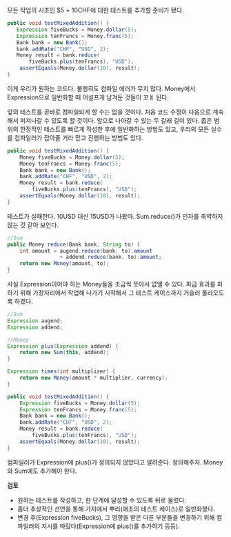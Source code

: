 모든 작업의 시초인 $5 + 10CHF에 대한 테스트를 추가할 준비가 됐다.
```java
public void testMixedAddition() {
   Expression fiveBucks = Money.dollar(5);
   Expression tenFrancs = Money.franc(5);
   Bank bank = new Bank();
   bank.addRate("CHF", "USD", 2);
   Money result = bank.reduce(
       fiveBucks.plus(tenFrancs), "USD");
    assertEquals(Money.dollar(10), result);
}
```
이게 우리가 원하는 코드다.
불행히도 컴파일 에러가 무지 많다.
Money에서 Expression으로 일반화할 때 어설프게 남겨둔 것들이 꼬ㅒ 된다.

앞의 테스트를 곧바로 컴파일되게 할 수는 없을 것이다.
처음 코드 수정이 다음으로 계속해서 퍼져나갈 수 있도록 할 것이다.
앞으로 나아갈 수 있는 두 갈래 길이 있다.
좁은 범위의 한정적인 테스트를 빠르게 작성한 후에 일반화하는 방법도 있고,
우리의 모든 실수를 컴파일러가 잡아줄 거라 믿고 진행하는 방법도 있다.
```java
public void testMixedAddition() {
    Money fiveBucks = Money.dollar(5);
    Money tenFrancs = Money.franc(5);
    Bank bank = new Bank();
    bank.addRate("CHF", "USD", 2);
    Money result = bank.reduce(
        fiveBucks.plus(tenFrancs), "USD");
    assertEquals(Money.dollar(10), result);
}
```
테스트가 실패한다. 10USD 대신 15USD가 나왔따.
Sum.reduce()가 인자를 축약하지 않는 것 같아 보인다.
```java
//Sum
public Money reduce(Bank bank, String to) {
    int amount = augend.reduce(bank, to).amount 
                 + addend.reduce(bank, to).amount;
    return new Money(amount, to);
}
```
사실 Expression이어야 하는 Money들을 조금씩 쪼아서 없앨 수 있다.
파급 효과를 피하기 위해 가장자리에서 작업해 나가기 시작해서 그 테스트 케이스까지 거슬러 올라오도록 하겠다.
```java
//Sum
Expression augend;
Expression addend;
```
```java
//Money
Expression plus(Expression addend) {
    return new Sum(this, addend);
}

Expression times(int multipliser) {
    return new Money(amount * multiplier, currency);
}
```
```java
public void testMixedAddition() {
    Expression fiveBucks = Money.dollar(5);
    Expression tenFrancs = Money.franc(5);
    Bank bank = new Bank();
    bank.addRate("CHF", "USD", 2);
    Money result = bank.reduce(
        fiveBucks.plus(tenFrancs), "USD");
    assertEquals(Money.dollar(10), result);
}
```
컴파일러가 Expression에 plus()가 정의되지 않았다고 알려준다. 정의해주자.
Money와 Sum에도 추가해야 한다.

**검토**
- 원하는 테스트를 작성하고, 한 단계에 달성할 수 있도록 뒤로 물렀다.
- 좀더 추상적인 선언을 통해 가지에서 뿌리(애초의 테스트 케이스)로 일반화했다.
- 변경 후(Expression fiveBucks), 그 영향을 받은 다른 부분들을 변경하기 위해 컴파일러의 지시를 따랐다(Expression에 plus()를 추가하기 등등).